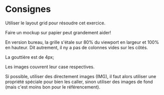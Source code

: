 # Consignes

Utiliser le layout grid pour résoudre cet exercice.

Faire un mockup sur papier peut grandement aider! 

En version bureau, la grille s'étale sur 80% du viewport en largeur et 100% en hauteur. Dit autrement, il ny a pas de colonnes vides sur les côtés.

La gouttière est de 4px;

Les images couvrent leur case respectives.

Si possible, utiliser des directement images (IMG), il faut alors utiliser une propriété spéciale pour bien les caller, sinon utiliser des images de fond (mais c'est moins bon pour le référencement).

